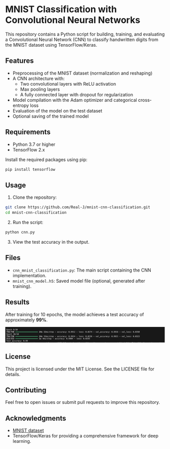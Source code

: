 # MNIST Classification with Convolutional Neural Networks

This repository contains a Python script for building, training, and evaluating a Convolutional Neural Network (CNN) to classify handwritten digits from the MNIST dataset using TensorFlow/Keras.

## Features
- Preprocessing of the MNIST dataset (normalization and reshaping)
- A CNN architecture with:
  - Two convolutional layers with ReLU activation
  - Max pooling layers
  - A fully connected layer with dropout for regularization
- Model compilation with the Adam optimizer and categorical cross-entropy loss
- Evaluation of the model on the test dataset
- Optional saving of the trained model

## Requirements
- Python 3.7 or higher
- TensorFlow 2.x

Install the required packages using pip:
```bash
pip install tensorflow
```

## Usage
1. Clone the repository:
```bash
git clone https://github.com/Real-J/mnist-cnn-classification.git
cd mnist-cnn-classification
```

2. Run the script:
```bash
python cnn.py
```

3. View the test accuracy in the output.

## Files
- `cnn_mnist_classification.py`: The main script containing the CNN implementation.
- `mnist_cnn_model.h5`: Saved model file (optional, generated after training).

## Results
After training for 10 epochs, the model achieves a test accuracy of approximately **99%**.

![Input Image](./result.png)

## License
This project is licensed under the MIT License. See the LICENSE file for details.

## Contributing
Feel free to open issues or submit pull requests to improve this repository.

## Acknowledgments
- [MNIST dataset](http://yann.lecun.com/exdb/mnist/)
- TensorFlow/Keras for providing a comprehensive framework for deep learning.

